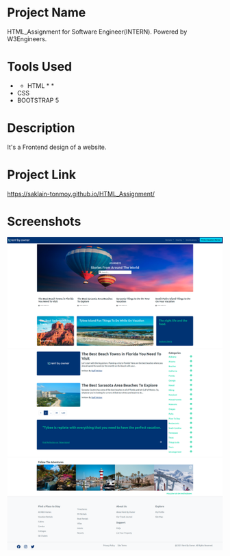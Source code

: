 # Project Name
HTML_Assignment for Software Engineer(INTERN). Powered by W3Engineers.

# Tools Used
* * HTML * *
* CSS
* BOOTSTRAP 5

# Description
It's a Frontend design of a website.

# Project Link
https://saklain-tonmoy.github.io/HTML_Assignment/

# Screenshots
!["upper portion"](https://github.com/Saklain-Tonmoy/HTML_Assignment/blob/master/assets/images/screenshot-1)
!["upper portion"](https://github.com/Saklain-Tonmoy/HTML_Assignment/blob/master/assets/images/screenshot-2)
!["upper portion"](https://github.com/Saklain-Tonmoy/HTML_Assignment/blob/master/assets/images/screenshot-3)
